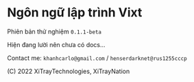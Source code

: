 # Ngôn ngữ lập trình Vixt
Phiên bản thử nghiệm `0.1.1-beta`

Hiện đang lười nên chưa có docs...

Contact me: `khanhcarlo@gmail.com` / `henserdarknet@rus1255cccp`

(C) 2022 XiTrayTechnologies, XiTrayNation
